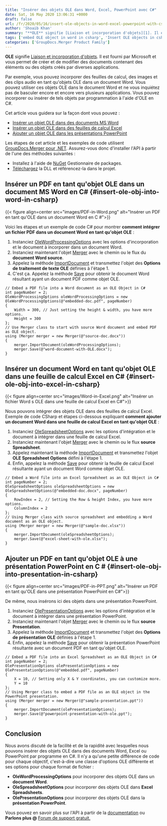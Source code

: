 ```yaml
---
title: "Insérer des objets OLE dans Word, Excel, PowerPoint avec C#"
date: Sat, 16 May 2020 13:06:31 +0000
draft: false
url: /fr/2020/05/16/insert-ole-objects-in-word-excel-powerpoint-with-csharp/
author: 'Shoaib Khan'
summary: "**OLE** signifie [Liaison et incorporation d'objets][1]. Il est fourni par Microsoft et vous permet de créer et de modifier des documents contenant des éléments ou des objets créés par diverses applications."
tags: ['embed OLE object in word in csharp', 'Insert OLE objects in csharp', 'insert OLE objects in excel in csharp', 'insert OLE objects in presentations in csharp']
categories: ['GroupDocs.Merger Product Family']
---
```


**OLE** signifie [Liaison et incorporation d'objets][2]. Il est fourni par Microsoft et vous permet de créer et de modifier des documents contenant des éléments ou des objets créés par diverses applications.

Par exemple, vous pouvez incorporer des feuilles de calcul, des images et des clips audio en tant qu'objets OLE dans un document Word. Vous pouvez utiliser ces objets OLE dans le document Word et ne vous inquiétez pas de basculer encore et encore vers plusieurs applications. Vous pouvez incorporer ou insérer de tels objets par programmation à l'aide d'OLE en C#.

Cet article vous guidera sur la façon dont vous pouvez :

* [Insérer un objet OLE dans des documents MS Word][3]
* [Insérer un objet OLE dans des feuilles de calcul Excel][4]
* [Ajouter un objet OLE dans les présentations PowerPoint][5]

Les étapes de cet article et les exemples de code utilisent [GroupDocs.Merger pour .NET][6]. Assurez-vous donc d'installer l'API à partir de l'une des méthodes suivantes :

* Installez à l'aide de [NuGet][7] Gestionnaire de packages.
* [Téléchargez][8] la DLL et référencez-la dans le projet.

## Insérer un PDF en tant qu'objet OLE dans un document MS Word en C# {#insert-ole-obj-into-word-in-csharp}



{{< figure align=center src="images/PDF-in-Word.png" alt="Insérer un PDF en tant qu'OLE dans un document Word en C #">}}


Voici les étapes et un exemple de code C# pour montrer **comment intégrer un fichier PDF dans un document Word en tant qu'objet OLE** :

1. Instanciez [OleWordProcessingOptions][9] avec les options d'incorporation et le document à incorporer dans un document Word.
2. Instanciez maintenant l'objet [Merger][10] avec le chemin ou le flux du **document Word source**.
3. Appelez la méthode [ImportDocument][11] et transmettez l'objet des **Options de traitement de texte OLE** définies à l'étape 1.
4. C'est ça. Appelez la méthode [Save][12] pour obtenir le document Word résultant ayant un document PDF comme objet OLE.

```
// Embed a PDF file into a Word document as an OLE Object in C#
int pageNumber = 2;
OleWordProcessingOptions oleWordProcessingOptions = new OleWordProcessingOptions(@"embedded-doc.pdf", pageNumber)
{ 
    Width = 300, // Just setting the height & width, you have more options.
    Height = 300
};
// Use Merger class to start with source Word document and embed PDF as OLE object.
using (Merger merger = new Merger(@"source-doc.docx"))
{
    merger.ImportDocument(oleWordProcessingOptions);
    merger.Save(@"word-document-with-OLE.docx");
}
```

## Insérer un document Word en tant qu'objet OLE dans une feuille de calcul Excel en C# {#insert-ole-obj-into-excel-in-csharp}



{{< figure align=center src="images/Word-in-Excel.png" alt="Insérer un fichier Word s OLE dans une feuille de calcul Excel en C#">}}


Nous pouvons intégrer des objets OLE dans des feuilles de calcul Excel. Exemple de code CSharp et étapes ci-dessous expliquant **comment ajouter un document Word dans une feuille de calcul Excel en tant qu'objet OLE** :

1. Instanciez [OleSpreadsheetOptions][13] avec les options d'intégration et le document à intégrer dans une feuille de calcul Excel.
2. Instanciez maintenant l'objet [Merger][14] avec le chemin ou le flux **source Spreadsheet**.
3. Appelez maintenant la méthode [ImportDocument][15] et transmettez l'objet **OLE Spreadsheet Options** défini à l'étape 1.
4. Enfin, appelez la méthode [Save][16] pour obtenir la feuille de calcul Excel résultante ayant un document Word comme objet OLE.

```
// Embed a Word file into an Excel Spreadsheet as an OLE Object in C#
int pageNumber = 2;
OleSpreadsheetOptions oleSpreadsheetOptions = new OleSpreadsheetOptions(@"embedded-doc.docx", pageNumber)
{
    RowIndex = 2, // Setting the Row & height Index, you have more options.
    ColumnIndex = 2
};
// Using Merger class with source spreadsheet and embedding a Word document as an OLE object.
using (Merger merger = new Merger(@"sample-doc.xlsx"))
{
    merger.ImportDocument(oleSpreadsheetOptions);
    merger.Save(@"excel-sheet-with-ole.xlsx");
}
```

## Ajouter un PDF en tant qu'objet OLE à une présentation PowerPoint en C # {#insert-ole-obj-into-presentation-in-csharp}



{{< figure align=center src="images/PDF-in-PPT.png" alt="Insérer un PDF en tant qu'OLE dans une présentation PowerPoint en C#">}}


De même, nous insérons ici des objets dans une présentation PowerPoint.

1. Instanciez [OlePresentationOptions][17] avec les options d'intégration et le document à intégrer dans une présentation PowerPoint.
2. Instanciez maintenant l'objet [Merger][18] avec le chemin ou le flux **source Presentation**.
3. Appelez la méthode [ImportDocument][19] et transmettez l'objet des **Options de présentation OLE** définies à l'étape 1.
4. Enfin, appelez la méthode [Save][20] pour obtenir la présentation PowerPoint résultante avec un document PDF en tant qu'objet OLE.

```
// Embed a PDF file into an Excel Spreadsheet as an OLE Object in C#
int pageNumber = 2;
OlePresentationOptions olePresentationOptions = new OlePresentationOptions(@"embedded.pdf", pageNumber)
{
    X = 10, // Setting only X & Y coordinates, you can customize more.
    Y = 10
};
// Using Merger class to embed a PDF file as an OLE object in the PowerPoint presentation.
using (Merger merger = new Merger(@"sample-presentation.ppt"))
{
    merger.ImportDocument(olePresentationOptions);
    merger.Save(@"powerpoint-presentation-with-ole.ppt");
}
```

## Conclusion

Nous avons discuté de la facilité et de la rapidité avec lesquelles nous pouvons insérer des objets OLE dans des documents Word, Excel ou PowerPoint par programme en C#. Il n'y a qu'une petite différence de code pour chaque objectif, c'est-à-dire une classe d'options OLE différente et ses options pour chaque format de fichier :

* **OleWordProcessingOptions** pour incorporer des objets OLE dans un **document Word**.
* **OleSpreadsheetOptions** pour incorporer des objets OLE dans **Excel Spreadsheets**.
* **OlePresentationOptions** pour incorporer des objets OLE dans la **présentation PowerPoint**.

Vous pouvez en savoir plus sur l'API à partir de la [documentation][21] ou **Parlons plus @** [Forum de support gratuit.][22]







[1]: https://docs.microsoft.com/en-us/cpp/mfc/ole-background
[2]: https://docs.microsoft.com/en-us/cpp/mfc/ole-background
[3]: https://blog.groupdocs.com/2020/05/16/insert-ole-objects-in-word-excel-powerpoint-with-csharp/#insert-ole-obj-into-word-in-csharp
[4]: https://blog.groupdocs.com/2020/05/16/insert-ole-objects-in-word-excel-powerpoint-with-csharp/#insert-ole-obj-into-excel-in-csharp
[5]: https://blog.groupdocs.com/2020/05/16/insert-ole-objects-in-word-excel-powerpoint-with-csharp/#insert-ole-obj-into-presentation-in-csharp
[6]: https://products.groupdocs.com/merger/net
[7]: https://www.nuget.org/packages/GroupDocs.Merger
[8]: https://downloads.groupdocs.com/merger/net
[9]: https://apireference.groupdocs.com/merger/net/groupdocs.merger.domain.options/olewordprocessingoptions
[10]: https://apireference.groupdocs.com/merger/net/groupdocs.merger/merger
[11]: https://apireference.groupdocs.com/merger/net/groupdocs.merger/merger/methods/importdocument
[12]: https://apireference.groupdocs.com/merger/net/groupdocs.merger.merger/save/methods/1
[13]: https://apireference.groupdocs.com/merger/net/groupdocs.merger.domain.options/olespreadsheetoptions
[14]: https://apireference.groupdocs.com/merger/net/groupdocs.merger/merger
[15]: https://apireference.groupdocs.com/merger/net/groupdocs.merger/merger/methods/importdocument
[16]: https://apireference.groupdocs.com/merger/net/groupdocs.merger.merger/save/methods/1
[17]: https://apireference.groupdocs.com/merger/net/groupdocs.merger.domain.options/olepresentationoptions
[18]: https://apireference.groupdocs.com/merger/net/groupdocs.merger/merger
[19]: https://apireference.groupdocs.com/merger/net/groupdocs.merger/merger/methods/importdocument
[20]: https://apireference.groupdocs.com/merger/net/groupdocs.merger.merger/save/methods/1
[21]: https://docs.groupdocs.com/merger/net/import-documents/
[22]: https://forum.groupdocs.com/c/merger


